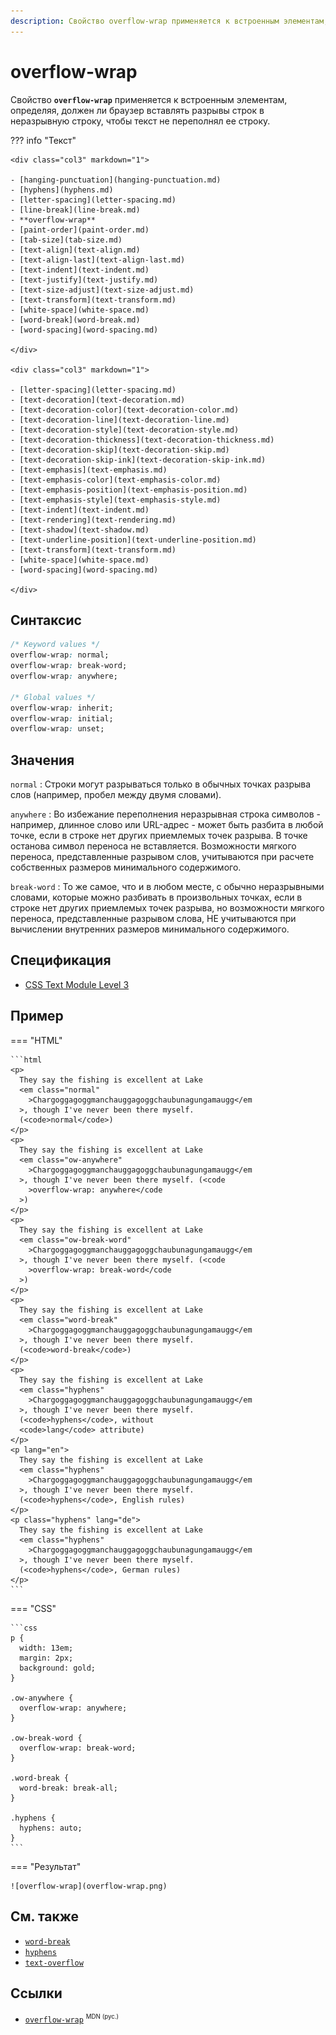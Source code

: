 ```yaml
---
description: Свойство overflow-wrap применяется к встроенным элементам, определяя, должен ли браузер вставлять разрывы строк в неразрывную строку, чтобы текст не переполнял ее строку
---
```


# overflow-wrap

Свойство **`overflow-wrap`** применяется к встроенным элементам, определяя, должен ли браузер вставлять разрывы строк в неразрывную строку, чтобы текст не переполнял ее строку.

??? info "Текст"

    <div class="col3" markdown="1">

    - [hanging-punctuation](hanging-punctuation.md)
    - [hyphens](hyphens.md)
    - [letter-spacing](letter-spacing.md)
    - [line-break](line-break.md)
    - **overflow-wrap**
    - [paint-order](paint-order.md)
    - [tab-size](tab-size.md)
    - [text-align](text-align.md)
    - [text-align-last](text-align-last.md)
    - [text-indent](text-indent.md)
    - [text-justify](text-justify.md)
    - [text-size-adjust](text-size-adjust.md)
    - [text-transform](text-transform.md)
    - [white-space](white-space.md)
    - [word-break](word-break.md)
    - [word-spacing](word-spacing.md)

    </div>

    <div class="col3" markdown="1">

    - [letter-spacing](letter-spacing.md)
    - [text-decoration](text-decoration.md)
    - [text-decoration-color](text-decoration-color.md)
    - [text-decoration-line](text-decoration-line.md)
    - [text-decoration-style](text-decoration-style.md)
    - [text-decoration-thickness](text-decoration-thickness.md)
    - [text-decoration-skip](text-decoration-skip.md)
    - [text-decoration-skip-ink](text-decoration-skip-ink.md)
    - [text-emphasis](text-emphasis.md)
    - [text-emphasis-color](text-emphasis-color.md)
    - [text-emphasis-position](text-emphasis-position.md)
    - [text-emphasis-style](text-emphasis-style.md)
    - [text-indent](text-indent.md)
    - [text-rendering](text-rendering.md)
    - [text-shadow](text-shadow.md)
    - [text-underline-position](text-underline-position.md)
    - [text-transform](text-transform.md)
    - [white-space](white-space.md)
    - [word-spacing](word-spacing.md)

    </div>

## Синтаксис

```css
/* Keyword values */
overflow-wrap: normal;
overflow-wrap: break-word;
overflow-wrap: anywhere;

/* Global values */
overflow-wrap: inherit;
overflow-wrap: initial;
overflow-wrap: unset;
```

## Значения

`normal`
: Строки могут разрываться только в обычных точках разрыва слов (например, пробел между двумя словами).

`anywhere`
: Во избежание переполнения неразрывная строка символов - например, длинное слово или URL-адрес - может быть разбита в любой точке, если в строке нет других приемлемых точек разрыва. В точке останова символ переноса не вставляется. Возможности мягкого переноса, представленные разрывом слов, учитываются при расчете собственных размеров минимального содержимого.

`break-word`
: То же самое, что и в любом месте, с обычно неразрывными словами, которые можно разбивать в произвольных точках, если в строке нет других приемлемых точек разрыва, но возможности мягкого переноса, представленные разрывом слова, НЕ учитываются при вычислении внутренних размеров минимального содержимого.

## Спецификация

- [CSS Text Module Level 3](https://drafts.csswg.org/css-text-3/#propdef-overflow-wrap)

## Пример

=== "HTML"

    ```html
    <p>
      They say the fishing is excellent at Lake
      <em class="normal"
        >Chargoggagoggmanchauggagoggchaubunagungamaugg</em
      >, though I've never been there myself.
      (<code>normal</code>)
    </p>
    <p>
      They say the fishing is excellent at Lake
      <em class="ow-anywhere"
        >Chargoggagoggmanchauggagoggchaubunagungamaugg</em
      >, though I've never been there myself. (<code
        >overflow-wrap: anywhere</code
      >)
    </p>
    <p>
      They say the fishing is excellent at Lake
      <em class="ow-break-word"
        >Chargoggagoggmanchauggagoggchaubunagungamaugg</em
      >, though I've never been there myself. (<code
        >overflow-wrap: break-word</code
      >)
    </p>
    <p>
      They say the fishing is excellent at Lake
      <em class="word-break"
        >Chargoggagoggmanchauggagoggchaubunagungamaugg</em
      >, though I've never been there myself.
      (<code>word-break</code>)
    </p>
    <p>
      They say the fishing is excellent at Lake
      <em class="hyphens"
        >Chargoggagoggmanchauggagoggchaubunagungamaugg</em
      >, though I've never been there myself.
      (<code>hyphens</code>, without
      <code>lang</code> attribute)
    </p>
    <p lang="en">
      They say the fishing is excellent at Lake
      <em class="hyphens"
        >Chargoggagoggmanchauggagoggchaubunagungamaugg</em
      >, though I've never been there myself.
      (<code>hyphens</code>, English rules)
    </p>
    <p class="hyphens" lang="de">
      They say the fishing is excellent at Lake
      <em class="hyphens"
        >Chargoggagoggmanchauggagoggchaubunagungamaugg</em
      >, though I've never been there myself.
      (<code>hyphens</code>, German rules)
    </p>
    ```

=== "CSS"

    ```css
    p {
      width: 13em;
      margin: 2px;
      background: gold;
    }

    .ow-anywhere {
      overflow-wrap: anywhere;
    }

    .ow-break-word {
      overflow-wrap: break-word;
    }

    .word-break {
      word-break: break-all;
    }

    .hyphens {
      hyphens: auto;
    }
    ```

=== "Результат"

    ![overflow-wrap](overflow-wrap.png)

## См. также

- [`word-break`](word-break.md)
- [`hyphens`](hyphens.md)
- [`text-overflow`](text-overflow.md)

## Ссылки

- [`overflow-wrap`](https://developer.mozilla.org/en-US/docs/Web/CSS/overflow-wrap) <sup><small>MDN (рус.)</small></sup>

